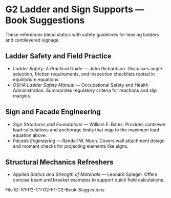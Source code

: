 # G2 Ladder and Sign Supports — Book Suggestions

These references blend statics with safety guidelines for leaning ladders and cantilevered signage.

## Ladder Safety and Field Practice
- *Ladder Safety: A Practical Guide* — John Richardson. Discusses angle selection, friction requirements, and inspection checklists rooted in equilibrium equations.
- *OSHA Ladder Safety Manual* — Occupational Safety and Health Administration. Summarizes regulatory criteria for reactions and slip margins.

## Sign and Facade Engineering
- *Sign Structures and Foundations* — William F. Bates. Provides cantilever load calculations and anchorage limits that map to the maximum load equation above.
- *Facade Engineering* — Randall W. Noon. Covers wall attachment design and moment checks for projecting elements like signs.

## Structural Mechanics Refreshers
- *Applied Statics and Strength of Materials* — Leonard Spiegel. Offers concise beam and bracket examples to support quick field calculations.

File ID: K1-P2-C1-O2-F1-G2-Book-Suggestions
